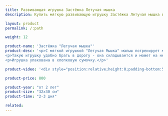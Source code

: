 ```yaml
---
title: Развивающая игрушка Застёжка Летучая мышка
description: Купить мягкую развивающую игрушку Застёжка Летучая мышка в магазине KiddyTrick

layout: product
permalink: /:path

weight: 12

product-name: 'Застёжка "Летучая мышка"'
product-desc: '<p>С мягкой игрушкой "Летучая Мышка" малыш потренирует мелкую моторику, изучая различные застежки. Игрушка состоит из двух частей - Летучей мышки и диска с луной, которые соединяются фастексами. Луна крепится к диску шнуром. У мышки мягкий флисовый живот с карманом, где она хранит сборную звездочку и маленькую мышку. Звездочка состоит из двух частей, соединяющихся пуговицей. Когда Летучая мышь спит, то прячется под крылышками на кнопках. Маленькая мышка и звездочка фиксируются на диске магнитной кнопкой и липучкой. На диске имеется отверстие, за которое игрушку можно подвесить.</p>
<p>Такую игрушку удобно брать в дорогу - она складывается и может на некоторое время занять ребенка.</p>
<p>Игрушка упакована в хлопковую сумочку.</p>'

product-video: '<div style="position:relative;height:0;padding-bottom:56.25%"><iframe src="https://www.youtube.com/embed/NIJ9ZeebK-U?ecver=2" width="640" height="360" frameborder="0" style="position:absolute;width:100%;height:100%;left:0" allowfullscreen></iframe></div>'

product-price: 800

product-year: "от 2 лет"
product-size: "32х30 см"
product-time: "2-3 дня"

related:
---
```

	